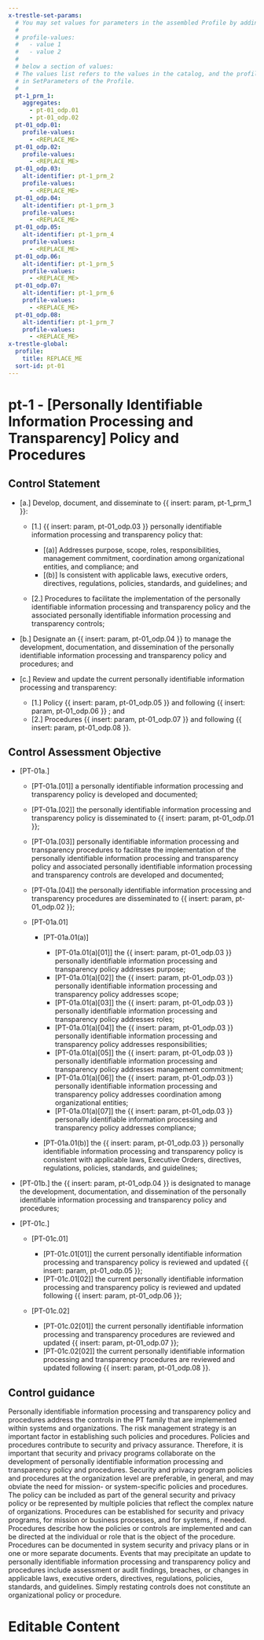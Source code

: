 ```yaml
---
x-trestle-set-params:
  # You may set values for parameters in the assembled Profile by adding
  #
  # profile-values:
  #   - value 1
  #   - value 2
  #
  # below a section of values:
  # The values list refers to the values in the catalog, and the profile-values represent values
  # in SetParameters of the Profile.
  #
  pt-1_prm_1:
    aggregates:
      - pt-01_odp.01
      - pt-01_odp.02
  pt-01_odp.01:
    profile-values:
      - <REPLACE_ME>
  pt-01_odp.02:
    profile-values:
      - <REPLACE_ME>
  pt-01_odp.03:
    alt-identifier: pt-1_prm_2
    profile-values:
      - <REPLACE_ME>
  pt-01_odp.04:
    alt-identifier: pt-1_prm_3
    profile-values:
      - <REPLACE_ME>
  pt-01_odp.05:
    alt-identifier: pt-1_prm_4
    profile-values:
      - <REPLACE_ME>
  pt-01_odp.06:
    alt-identifier: pt-1_prm_5
    profile-values:
      - <REPLACE_ME>
  pt-01_odp.07:
    alt-identifier: pt-1_prm_6
    profile-values:
      - <REPLACE_ME>
  pt-01_odp.08:
    alt-identifier: pt-1_prm_7
    profile-values:
      - <REPLACE_ME>
x-trestle-global:
  profile:
    title: REPLACE_ME
  sort-id: pt-01
---
```


# pt-1 - \[Personally Identifiable Information Processing and Transparency\] Policy and Procedures

## Control Statement

- \[a.\] Develop, document, and disseminate to {{ insert: param, pt-1_prm_1 }}:

  - \[1.\] {{ insert: param, pt-01_odp.03 }} personally identifiable information processing and transparency policy that:

    - \[(a)\] Addresses purpose, scope, roles, responsibilities, management commitment, coordination among organizational entities, and compliance; and
    - \[(b)\] Is consistent with applicable laws, executive orders, directives, regulations, policies, standards, and guidelines; and

  - \[2.\] Procedures to facilitate the implementation of the personally identifiable information processing and transparency policy and the associated personally identifiable information processing and transparency controls;

- \[b.\] Designate an {{ insert: param, pt-01_odp.04 }} to manage the development, documentation, and dissemination of the personally identifiable information processing and transparency policy and procedures; and

- \[c.\] Review and update the current personally identifiable information processing and transparency:

  - \[1.\] Policy {{ insert: param, pt-01_odp.05 }} and following {{ insert: param, pt-01_odp.06 }} ; and
  - \[2.\] Procedures {{ insert: param, pt-01_odp.07 }} and following {{ insert: param, pt-01_odp.08 }}.

## Control Assessment Objective

- \[PT-01a.\]

  - \[PT-01a.[01]\] a personally identifiable information processing and transparency policy is developed and documented;
  - \[PT-01a.[02]\] the personally identifiable information processing and transparency policy is disseminated to {{ insert: param, pt-01_odp.01 }};
  - \[PT-01a.[03]\] personally identifiable information processing and transparency procedures to facilitate the implementation of the personally identifiable information processing and transparency policy and associated personally identifiable information processing and transparency controls are developed and documented;
  - \[PT-01a.[04]\] the personally identifiable information processing and transparency procedures are disseminated to {{ insert: param, pt-01_odp.02 }};
  - \[PT-01a.01\]

    - \[PT-01a.01(a)\]

      - \[PT-01a.01(a)[01]\] the {{ insert: param, pt-01_odp.03 }} personally identifiable information processing and transparency policy addresses purpose;
      - \[PT-01a.01(a)[02]\] the {{ insert: param, pt-01_odp.03 }} personally identifiable information processing and transparency policy addresses scope;
      - \[PT-01a.01(a)[03]\] the {{ insert: param, pt-01_odp.03 }} personally identifiable information processing and transparency policy addresses roles;
      - \[PT-01a.01(a)[04]\] the {{ insert: param, pt-01_odp.03 }} personally identifiable information processing and transparency policy addresses responsibilities;
      - \[PT-01a.01(a)[05]\] the {{ insert: param, pt-01_odp.03 }} personally identifiable information processing and transparency policy addresses management commitment;
      - \[PT-01a.01(a)[06]\] the {{ insert: param, pt-01_odp.03 }} personally identifiable information processing and transparency policy addresses coordination among organizational entities;
      - \[PT-01a.01(a)[07]\] the {{ insert: param, pt-01_odp.03 }} personally identifiable information processing and transparency policy addresses compliance;

    - \[PT-01a.01(b)\] the {{ insert: param, pt-01_odp.03 }} personally identifiable information processing and transparency policy is consistent with applicable laws, Executive Orders, directives, regulations, policies, standards, and guidelines;

- \[PT-01b.\] the {{ insert: param, pt-01_odp.04 }} is designated to manage the development, documentation, and dissemination of the personally identifiable information processing and transparency policy and procedures;

- \[PT-01c.\]

  - \[PT-01c.01\]

    - \[PT-01c.01[01]\] the current personally identifiable information processing and transparency policy is reviewed and updated {{ insert: param, pt-01_odp.05 }};
    - \[PT-01c.01[02]\] the current personally identifiable information processing and transparency policy is reviewed and updated following {{ insert: param, pt-01_odp.06 }};

  - \[PT-01c.02\]

    - \[PT-01c.02[01]\] the current personally identifiable information processing and transparency procedures are reviewed and updated {{ insert: param, pt-01_odp.07 }};
    - \[PT-01c.02[02]\] the current personally identifiable information processing and transparency procedures are reviewed and updated following {{ insert: param, pt-01_odp.08 }}.

## Control guidance

Personally identifiable information processing and transparency policy and procedures address the controls in the PT family that are implemented within systems and organizations. The risk management strategy is an important factor in establishing such policies and procedures. Policies and procedures contribute to security and privacy assurance. Therefore, it is important that security and privacy programs collaborate on the development of personally identifiable information processing and transparency policy and procedures. Security and privacy program policies and procedures at the organization level are preferable, in general, and may obviate the need for mission- or system-specific policies and procedures. The policy can be included as part of the general security and privacy policy or be represented by multiple policies that reflect the complex nature of organizations. Procedures can be established for security and privacy programs, for mission or business processes, and for systems, if needed. Procedures describe how the policies or controls are implemented and can be directed at the individual or role that is the object of the procedure. Procedures can be documented in system security and privacy plans or in one or more separate documents. Events that may precipitate an update to personally identifiable information processing and transparency policy and procedures include assessment or audit findings, breaches, or changes in applicable laws, executive orders, directives, regulations, policies, standards, and guidelines. Simply restating controls does not constitute an organizational policy or procedure.

# Editable Content

<!-- Make additions and edits below -->
<!-- The above represents the contents of the control as received by the profile, prior to additions. -->
<!-- If the profile makes additions to the control, they will appear below. -->
<!-- The above markdown may not be edited but you may edit the content below, and/or introduce new additions to be made by the profile. -->
<!-- If there is a yaml header at the top, parameter values may be edited. Use --set-parameters to incorporate the changes during assembly. -->
<!-- The content here will then replace what is in the profile for this control, after running profile-assemble. -->
<!-- The current profile has no added parts for this control, but you may add new ones here. -->
<!-- Each addition must have a heading either of the form ## Control my_addition_name -->
<!-- or ## Part a. (where the a. refers to one of the control statement labels.) -->
<!-- "## Control" parts are new parts added after the statement part. -->
<!-- "## Part" parts are new parts added into the top-level statement part with that label. -->
<!-- Subparts may be added with nested hash levels of the form ### My Subpart Name -->
<!-- underneath the parent ## Control or ## Part being added -->
<!-- See https://ibm.github.io/compliance-trestle/tutorials/ssp_profile_catalog_authoring/ssp_profile_catalog_authoring for guidance. -->
